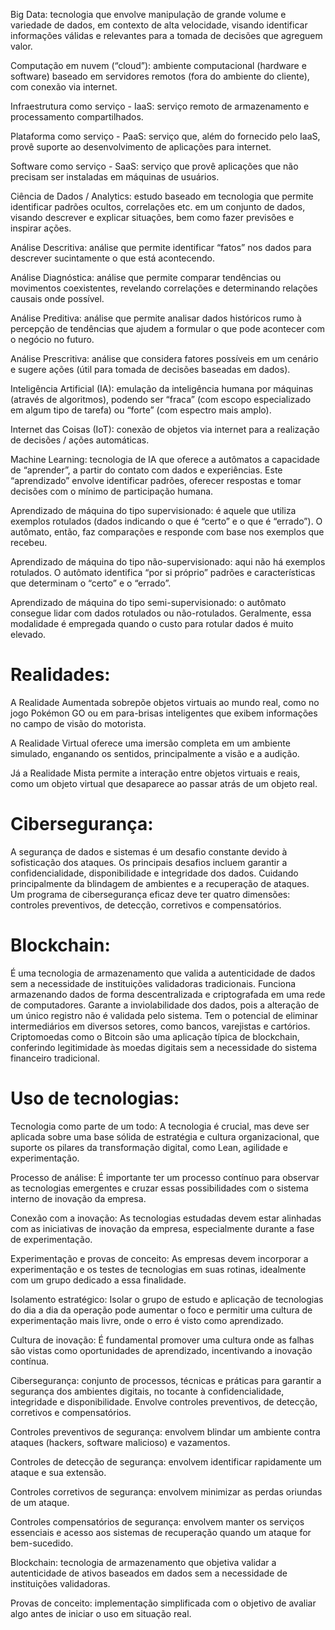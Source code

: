 Big Data: tecnologia que envolve manipulação de grande volume e variedade de dados, em contexto de alta velocidade, visando identificar informações válidas e relevantes para a tomada de decisões que agreguem valor.

Computação em nuvem (“cloud”): ambiente computacional (hardware e software) baseado em servidores remotos (fora do ambiente do cliente), com conexão via internet.

Infraestrutura como serviço - IaaS: serviço remoto de armazenamento e processamento compartilhados.

Plataforma como serviço - PaaS: serviço que, além do fornecido pelo IaaS, provê suporte ao desenvolvimento de aplicações para internet.

Software como serviço - SaaS: serviço que provê aplicações que não precisam ser instaladas em máquinas de usuários.

Ciência de Dados / Analytics: estudo baseado em tecnologia que permite identificar padrões ocultos, correlações etc. em um conjunto de dados, visando descrever e explicar situações, bem como fazer previsões e inspirar ações.

Análise Descritiva: análise que permite identificar “fatos” nos dados para descrever sucintamente o que está acontecendo.

Análise Diagnóstica: análise que permite comparar tendências ou movimentos coexistentes, revelando correlações e determinando relações causais onde possível.

Análise Preditiva: análise que permite analisar dados históricos rumo à percepção de tendências que ajudem a formular o que pode acontecer com o negócio no futuro.

Análise Prescritiva: análise que considera fatores possíveis em um cenário e sugere ações (útil para tomada de decisões baseadas em dados).

Inteligência Artificial (IA): emulação da inteligência humana por máquinas (através de algoritmos), podendo ser “fraca” (com escopo especializado em algum tipo de tarefa) ou “forte” (com espectro mais amplo).

Internet das Coisas (IoT): conexão de objetos via internet para a realização de decisões / ações automáticas.

Machine Learning: tecnologia de IA que oferece a autômatos a capacidade de “aprender”, a partir do contato com dados e experiências. Este “aprendizado” envolve identificar padrões, oferecer respostas e tomar decisões com o mínimo de participação humana.

Aprendizado de máquina do tipo supervisionado: é aquele que utiliza exemplos rotulados (dados indicando o que é “certo” e o que é “errado”). O autômato, então, faz comparações e responde com base nos exemplos que recebeu.

Aprendizado de máquina do tipo não-supervisionado: aqui não há exemplos rotulados. O autômato identifica “por si próprio” padrões e características que determinam o “certo” e o “errado”.

Aprendizado de máquina do tipo semi-supervisionado: o autômato consegue lidar com dados rotulados ou não-rotulados. Geralmente, essa modalidade é empregada quando o custo para rotular dados é muito elevado.


# Realidades:
A Realidade Aumentada sobrepõe objetos virtuais ao mundo real, como no jogo Pokémon GO ou em para-brisas inteligentes que exibem informações no campo de visão do motorista.

A Realidade Virtual oferece uma imersão completa em um ambiente simulado, enganando os sentidos, principalmente a visão e a audição.

Já a Realidade Mista permite a interação entre objetos virtuais e reais, como um objeto virtual que desaparece ao passar atrás de um objeto real.

# Cibersegurança:

A segurança de dados e sistemas é um desafio constante devido à sofisticação dos ataques.
Os principais desafios incluem garantir a confidencialidade, disponibilidade e integridade dos dados. Cuidando principalmente da blindagem de ambientes e a recuperação de ataques.
Um programa de cibersegurança eficaz deve ter quatro dimensões: controles preventivos, de detecção, corretivos e compensatórios.


# Blockchain:

É uma tecnologia de armazenamento que valida a autenticidade de dados sem a necessidade de instituições validadoras tradicionais.
Funciona armazenando dados de forma descentralizada e criptografada em uma rede de computadores.
Garante a inviolabilidade dos dados, pois a alteração de um único registro não é validada pelo sistema.
Tem o potencial de eliminar intermediários em diversos setores, como bancos, varejistas e cartórios.
Criptomoedas como o Bitcoin são uma aplicação típica de blockchain, conferindo legitimidade às moedas digitais sem a necessidade do sistema financeiro tradicional.

# Uso de tecnologias:

Tecnologia como parte de um todo: A tecnologia é crucial, mas deve ser aplicada sobre uma base sólida de estratégia e cultura organizacional, que suporte os pilares da transformação digital, como Lean, agilidade e experimentação.

Processo de análise: É importante ter um processo contínuo para observar as tecnologias emergentes e cruzar essas possibilidades com o sistema interno de inovação da empresa.

Conexão com a inovação: As tecnologias estudadas devem estar alinhadas com as iniciativas de inovação da empresa, especialmente durante a fase de experimentação.

Experimentação e provas de conceito: As empresas devem incorporar a experimentação e os testes de tecnologias em suas rotinas, idealmente com um grupo dedicado a essa finalidade.

Isolamento estratégico: Isolar o grupo de estudo e aplicação de tecnologias do dia a dia da operação pode aumentar o foco e permitir uma cultura de experimentação mais livre, onde o erro é visto como aprendizado.

Cultura de inovação: É fundamental promover uma cultura onde as falhas são vistas como oportunidades de aprendizado, incentivando a inovação contínua.

Cibersegurança: conjunto de processos, técnicas e práticas para garantir a segurança dos ambientes digitais, no tocante à confidencialidade, integridade e disponibilidade. Envolve controles preventivos, de detecção, corretivos e compensatórios.

Controles preventivos de segurança: envolvem blindar um ambiente contra ataques (hackers, software malicioso) e vazamentos.

Controles de detecção de segurança: envolvem identificar rapidamente um ataque e sua extensão.

Controles corretivos de segurança: envolvem minimizar as perdas oriundas de um ataque.

Controles compensatórios de segurança: envolvem manter os serviços essenciais e acesso aos sistemas de recuperação quando um ataque for bem-sucedido.

Blockchain: tecnologia de armazenamento que objetiva validar a autenticidade de ativos baseados em dados sem a necessidade de instituições validadoras.

Provas de conceito: implementação simplificada com o objetivo de avaliar algo antes de iniciar o uso em situação real.